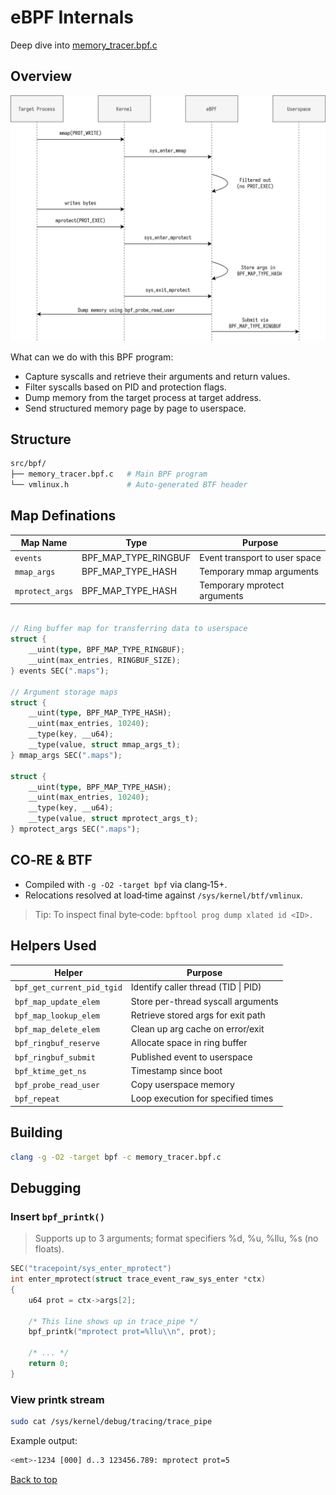 # eBPF Internals

Deep dive into [memory_tracer.bpf.c](../src/bpf/memory_tracer.bpf.c)

## Overview

![bpf](./images/bpf.svg)

What can we do with this BPF program:

- Capture syscalls and retrieve their arguments and return values.
- Filter syscalls based on PID and protection flags.
- Dump memory from the target process at target address.
- Send structured memory page by page to userspace.


## Structure

```bash
src/bpf/
├── memory_tracer.bpf.c   # Main BPF program
└── vmlinux.h             # Auto‑generated BTF header
```

## Map Definations

| Map Name        | Type                 | Purpose                       |
| --------------- | -------------------- | ----------------------------- |
| `events`        | BPF_MAP_TYPE_RINGBUF | Event transport to user space |
| `mmap_args`     | BPF_MAP_TYPE_HASH    | Temporary mmap arguments      |
| `mprotect_args` | BPF_MAP_TYPE_HASH    | Temporary mprotect arguments  |


```rust

// Ring buffer map for transferring data to userspace
struct {
    __uint(type, BPF_MAP_TYPE_RINGBUF);
    __uint(max_entries, RINGBUF_SIZE);
} events SEC(".maps");

// Argument storage maps
struct {
    __uint(type, BPF_MAP_TYPE_HASH);
    __uint(max_entries, 10240);
    __type(key, __u64);
    __type(value, struct mmap_args_t);
} mmap_args SEC(".maps");

struct {
    __uint(type, BPF_MAP_TYPE_HASH);
    __uint(max_entries, 10240);
    __type(key, __u64);
    __type(value, struct mprotect_args_t);
} mprotect_args SEC(".maps");
```

## CO‑RE & BTF

- Compiled with `-g -O2 -target bpf` via clang‑15+.
- Relocations resolved at load‑time against `/sys/kernel/btf/vmlinux`.
> Tip: To inspect final byte‑code: `bpftool prog dump xlated id <ID>.`

## Helpers Used

| Helper                     | Purpose                             |
| -------------------------- | ----------------------------------- |
| `bpf_get_current_pid_tgid` | Identify caller thread (TID \| PID) |
| `bpf_map_update_elem`      | Store per-thread syscall arguments  |
| `bpf_map_lookup_elem`      | Retrieve stored args for exit path  |
| `bpf_map_delete_elem`      | Clean up arg cache on error/exit    |
| `bpf_ringbuf_reserve`      | Allocate space in ring buffer       |
| `bpf_ringbuf_submit`       | Published event to userspace        |
| `bpf_ktime_get_ns`         | Timestamp since boot                |
| `bpf_probe_read_user`      | Copy userspace memory               |
| `bpf_repeat`               | Loop execution for specified times  |

## Building

```bash
clang -g -O2 -target bpf -c memory_tracer.bpf.c
```

## Debugging

### Insert `bpf_printk()`

> Supports up to 3 arguments; format specifiers %d, %u, %llu, %s (no floats).

```c
SEC("tracepoint/sys_enter_mprotect")
int enter_mprotect(struct trace_event_raw_sys_enter *ctx)
{
    u64 prot = ctx->args[2];

    /* This line shows up in trace_pipe */
    bpf_printk("mprotect prot=%llu\\n", prot);

    /* ... */
    return 0;
}
```

### View printk stream

```bash
sudo cat /sys/kernel/debug/tracing/trace_pipe
```

Example output:
```bash
<emt>-1234 [000] d..3 123456.789: mprotect prot=5
```

<a href="#top">Back to top</a>
